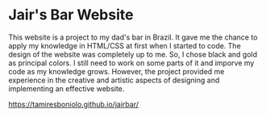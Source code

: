 # Jair's Bar Website

This website is a project to my dad's bar in Brazil. It gave me the chance to apply my knowledge in HTML/CSS at first when I started to code.
The design of the website was completely up to me. So, I chose black and gold as principal colors. I still need to work on some parts of it and imporve my code as my knowledge grows.
However, the project provided me experience in the creative and artistic aspects of designing and implementing an effective website.

https://tamiresboniolo.github.io/jairbar/
